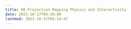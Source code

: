 ```yaml
---
title: 08 Projection Mapping Physics and Interactivity
date: 2023-10-17T09:30:00
lastmod: 2023-10-31T04:14:47
---
```

